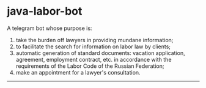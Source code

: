 # java-labor-bot

A telegram bot whose purpose is: 
1) take the burden off lawyers in providing mundane information;
2) to facilitate the search for information on labor law by clients;
3) automatic generation of standard documents: vacation application, agreement, employment contract, etc. in accordance with the requirements of the Labor Code of the Russian Federation;
4) make an appointment for a lawyer's consultation.
___________________
